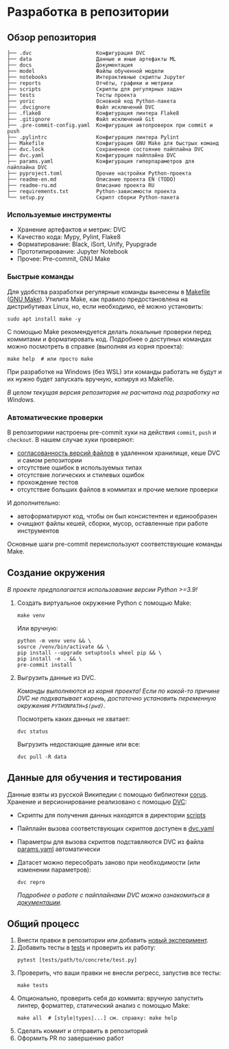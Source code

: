 # Разработка в репозитории

## Обзор репозитория
```
├── .dvc                     Конфигурация DVC
├── data                     Данные и иные артефакты ML
├── docs                     Документация
├── model                    Файлы обученной модели
├── notebooks                Интерактивные скрипты Jupyter
├── reports                  Отчёты, графики и метрики
├── scripts                  Скрипты для регулярных задач
├── tests                    Тесты проекта
├── yoric                    Основной код Python-пакета
├── .dvcignore               Файл исключений DVC
├── .flake8                  Конфигурация линтера Flake8
├── .gitignore               Файл исключений Git
├── .pre-commit-config.yaml  Конфигурация автопроверок при commit и push
├── .pylintrc                Конфигурация линтера Pylint
├── Makefile                 Конфигурация GNU Make для быстрых команд
├── dvc.lock                 Сохраненное состояние пайплайна DVC
├── dvc.yaml                 Конфигурация пайплайна DVC
├── params.yaml              Конфигурация гиперпараметров для пайплайна DVC
├── pyproject.toml           Прочие настройки Python-проекта
├── readme-en.md             Описание проекта EN (TODO)
├── readme-ru.md             Описание проекта RU
├── requirements.txt         Python-зависимости проекта
└── setup.py                 Скрипт сборки Python-пакета
```

### Используемые инструменты
- Хранение артефактов и метрик: DVC
- Качество кода: Mypy, Pylint, Flake8
- Форматирование: Black, iSort, Unify, Pyupgrade
- Прототипирование: Jupyter Notebook
- Прочее: Pre-commit, GNU Make

### Быстрые команды
Для удобства разработки регулярные команды вынесены в [Makefile](../Makefile) ([GNU Make](https://www.gnu.org/software/make/)). Утилита Make, как правило предостановлена на дистрибутивах Linux, но, если необходимо, её можно установить:
```shell
sudo apt install make -y
```
С помощью Make рекомендуется делать локальные проверки перед коммитами и форматировать код.
Подробнее о доступных командах можно посмотреть в справке (выполняя из корня проекта):
```shell
make help  # или просто make
```
При разработке на Windows (без WSL) эти команды работать не будут и их нужно будет запускать вручную, копируя из Makefile.

*В целом текущая версия репозитория не расчитана под разработку на Windows.*

### Автоматические проверки
В репозиториии настроены pre-commit хуки на действия `commit`, `push` и `checkout`. В нашем случае хуки проверяют:
- [согласованность версий файлов](https://dvc.org/doc/command-reference/install#install) в удаленном хранилище, кеше DVC и самом репозитории
- отсутствие ошибок в используемых типах
- отсутствие логических и стилевых ошибок
- прохождение тестов
- отсутствие больших файлов в коммитах и прочие мелкие проверки

И дополнительно:
- автоформатируют код, чтобы он был консистентен и единообразен
- очищают файлы кешей, сборки, мусор, оставленные при работе инструментов

Основные шаги pre-commit переиспользуют соответствующие команды Make.

## Создание окружения

_В проекте предполагается использование версии Python >=3.9!_
1. Создать виртуальное окружение Python с помощью Make:
    ```shell
    make venv
    ```
    Или вручную:
    ```shell
    python -m venv venv && \
    source /venv/bin/activate && \
    pip install --upgrade setuptools wheel pip && \
    pip install -e . && \
    pre-commit install
    ```

1. Выгрузить данные из DVC.

    _Команды выполняются из корня проекта! Если по какой-то причине DVC не подхватывает корень, достаточно установить переменную окружения `PYTHONPATH=$(pwd)`._

    Посмотреть каких данных не хватает:
    ```shell
    dvc status
    ```
    Выгрузить недостающие данные или все:
    ```shell
    dvc pull -R data
    ```

## Данные для обучения и тестирования

Данные взяты из русской Википедии с помощью библиотеки [corus](https://github.com/natasha/corus). Хранение и версионирование реализовано с помощью [DVC](https://dvc.org):
- Скрипты для получения данных находятся в директории [scripts](../scripts/)
- Пайплайн вызова соответствующих скриптов доступен в [dvc.yaml](../dvc.yaml)
- Параметры для вызова скриптов подставляются DVC из файла [params.yaml](../params.yaml) автоматически
- Датасет можно пересобрать заново при необходимости (или изменении параметров):

    ```shell
    dvc repro
    ```

    _Подробнее о работе с пайплайнами DVC можно ознакомиться в [документации](https://dvc.org/doc/user-guide/pipelines#pipelines)._


## Общий процесс

1. Внести правки в репозитории или добавить [новый эксперимент](./experiments.md).
1. Добавить тесты в [tests](../tests/) и проверить их работу:
    ```shell
    pytest [tests/path/to/concrete/test.py]
    ```
1. Проверить, что ваши правки не внесли регресс, запустив все тесты:
    ```shell
    make tests
    ```
1. Опционально, проверить себя до коммита: вручную запустить линтер, форматтер, статический анализ с помощью Make:
    ```shell
    make all  # [style|types|...] см. справку: make help
    ```
1. Сделать коммит и отправить в репозиторий
1. Оформить PR по завершению работ
